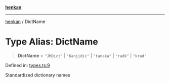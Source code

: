 [**henkan**](../README.md)

***

[henkan](../README.md) / DictName

# Type Alias: DictName

> **DictName** = `"JMDict"` \| `"Kanjidic"` \| `"tanaka"` \| `"radk"` \| `"krad"`

Defined in: [types.ts:9](https://github.com/Ronokof/Henkan/blob/52fe6d98746996eb6471b21af2a4100c9ce484cf/src/types.ts#L9)

Standardized dictionary names
